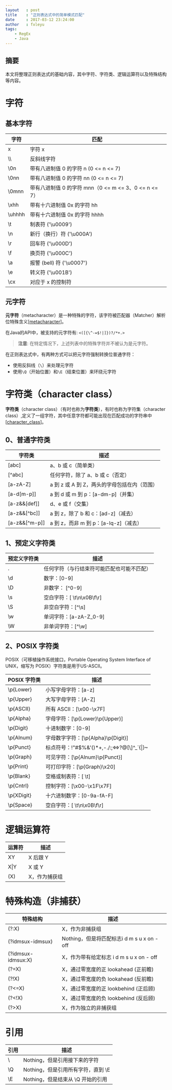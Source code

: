 ```yaml
---
layout   : post
title    : "正则表达式中的简单模式匹配"
date     : 2017-03-12 23:24:00
author   : fxleyu
tags:
    - RegEx
    - Java
---
```

## 摘要
本文将整理正则表达式的基础内容，其中字符、字符类、逻辑运算符以及特殊结构等内容。

# 字符
## 基本字符

字符 | 匹配
--------------|---------
x      | 字符 x
\\\\   | 反斜线字符
\\0n   | 带有八进制值 0 的字符 n (0 <= n <= 7)
\\0nn  | 带有八进制值 0 的字符 nn (0 <= n <= 7)
\\0mnn | 带有八进制值 0 的字符 mnn（0 <= m <= 3、0 <= n <= 7）
\xhh   | 带有十六进制值 0x 的字符 hh
\uhhhh | 带有十六进制值 0x 的字符 hhhh
\t     | 制表符 ('\u0009')
\n     | 新行（换行）符 ('\u000A')
\r     | 回车符 ('\u000D')
\f     | 换页符 ('\u000C')
\a     | 报警 (bell) 符 ('\u0007')
\e     | 转义符 ('\u001B')
\cx    | 对应于 x 的控制符

## 元字符
**元字符**（metacharacter）是一种特殊的字符，该字符被匹配器（Matcher）解析位特殊含义[[metacharacter]]。

在Java的API中，被支持的元字符有: `<([{\^-=$!|]})?/*+.>`

> **注意**: 在特定情况下，上述列表中的特殊字符并不被认为是元字符。

在正则表达式中，有两种方式可以把元字符强制转换位普通字符：
- 使用反斜线（`\`）来处理元字符
- 使用`\Q`（开始位置）和`\E`（结束位置）来环绕元字符


# 字符类（character class）
**字符类**（character class）（有时也称为**字符类**），有时也称为字符集（character class）,定义了一组字符，其中任意字符都可能出现在匹配成功的字符串中[[character_class]]。

## 0、普通字符类

字符类 | 描述
--------------|---------
[abc]         | a、b 或 c（简单类）
[^abc]        | 任何字符，除了 a、b 或 c（否定）
[a-zA-Z]      | a 到 z 或 A 到 Z，两头的字母包括在内（范围）
[a-d[m-p]]    | a 到 d 或 m 到 p：[a-dm-p]（并集）
[a-z&&[def]]  | d、e 或 f（交集）
[a-z&&[^bc]]  | a 到 z，除了 b 和 c：[ad-z]（减去）
[a-z&&[^m-p]] | a 到 z，而非 m 到 p：[a-lq-z]（减去）

## 1、预定义字符类

预定义字符类  | 描述
--------------|---------
.  | 任何字符（与行结束符可能匹配也可能不匹配）
\d | 数字：[0-9]
\D | 非数字： [^0-9]
\s | 空白字符：[ \t\n\x0B\f\r]
\S | 非空白字符：[^\s]
\w | 单词字符：[a-zA-Z_0-9]
\W | 非单词字符：[^\w]

## 2、POSIX 字符类
POSIX（可移植操作系统接口，Portable Operating System Interface of UNIX，缩写为 POSIX）字符类是用于US-ASCII。

POSIX 字符类 | 描述
--------------|---------
\p{Lower}  | 小写字母字符：[a-z]
\p{Upper}  | 大写字母字符：[A-Z]
\p{ASCII}  | 所有 ASCII：[\x00-\x7F]
\p{Alpha}  | 字母字符：[\p{Lower}\p{Upper}]
\p{Digit}  | 十进制数字：[0-9]
\p{Alnum}  | 字母数字字符：[\p{Alpha}\p{Digit}]
\p{Punct}  | 标点符号：!"#$%&'()\*+,-./:;<=>?@[\\]^\_\`{\|}~
\p{Graph}  | 可见字符：[\p{Alnum}\p{Punct}]
\p{Print}  | 可打印字符：[\p{Graph}\x20]
\p{Blank}  | 空格或制表符：[ \t]
\p{Cntrl}  | 控制字符：[\x00-\x1F\x7F]
\p{XDigit} | 十六进制数字：[0-9a-fA-F]
\p{Space}  | 空白字符：[ \t\n\x0B\f\r]


# 逻辑运算符

运算符 | 描述
------|-----
XY    | X 后跟 Y
X\|Y	| X 或 Y
(X)	  | X，作为捕获组

# 特殊构造（非捕获）

特殊结构 | 描述
--------|-----
(?:X)              | X，作为非捕获组
(?idmsux-idmsux)   | Nothing，但是将匹配标志i d m s u x on - off
(?idmsux-idmsux:X) | X，作为带有给定标志 i d m s u x on - off
(?=X)              | X，通过零宽度的正 lookahead (正前瞻)
(?!X)              | X，通过零宽度的负 lookahead (反前瞻)
(?<=X)             | X，通过零宽度的正 lookbehind (正后顾)
(?<!X)             | X，通过零宽度的负 lookbehind (反后顾)
(?>X)              | X，作为独立的非捕获组

# 引用
引用  | 描述
------|------
\  | Nothing，但是引用接下来的字符
\Q | Nothing，但是引用所有字符，直到 \E
\E | Nothing，但是结束从 \Q 开始的引用


[character_class]:https://msdn.microsoft.com/en-us/library/20bw873z(v=vs.110).aspx
[metacharacter]:http://docs.oracle.com/javase/tutorial/essential/regex/literals.html

